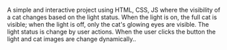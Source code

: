 
A simple and interactive project using HTML, CSS, JS where the visibility of a cat changes based on the light status. When the light is on, 
the full cat is visible; when the light is off, only the cat's glowing eyes are visible. The light status is change by user actions. When the user clicks the button the light and cat images are change dynamically..
